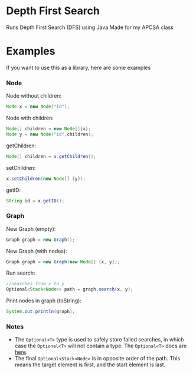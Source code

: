 # Depth First Search
Runs Depth First Search (DFS) using Java
Made for my APCSA class

# Examples
If you want to use this as a library, here are some examples

### Node
Node without children:
```java
Node x = new Node("id");
```
Node with children:
```java
Node[] children = new Node[]{x};
Node y = new Node("id",children);
```
getChildren:
```java
Node[] children = x.getChildren();
```
setChildren:
```java
x.setChildren(new Node[] {y});
```
getID:
```java
String id = x.getID();
```
### Graph
New Graph (empty):
```java
Graph graph = new Graph();
```
New Graph (with nodes):
```java
Graph graph = new Graph(new Node[] {x, y});
```
Run search:
```java
//Searches from x to y
Optional<Stack<Node>> path = graph.search(x, y);
```
Print nodes in graph (toString):
```java
System.out.println(graph);
```
### Notes
- The `Optional<T>` type is used to safely store failed searches, in which case the `Optional<T>` will not contain a type. The `Optional<T>` docs are [here](https://docs.oracle.com/javase/8/docs/api/java/util/Optional.html).
- The final `Optional<Stack<Node>` is in opposite order of the path. This means the target element is first, and the start element is last.